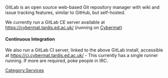 GitLab is an open source web-based Git repository manager with wiki and
issue tracking features, similar to GitHub, but self-hosted.

We currently run a GitLab CE server available at
<https://cybermat.tardis.ed.ac.uk/> (running on
[Cybermat](Cybermat "wikilink"))

#### Continuous Integration

We also run a GitLab CI server, linked to the above GitLab install,
accessible at <https://ci.cybermat.tardis.ed.ac.uk/> - This currently
has a single runner running. If more are required, poke people in IRC.

[Category:Services](Category:Services "wikilink")